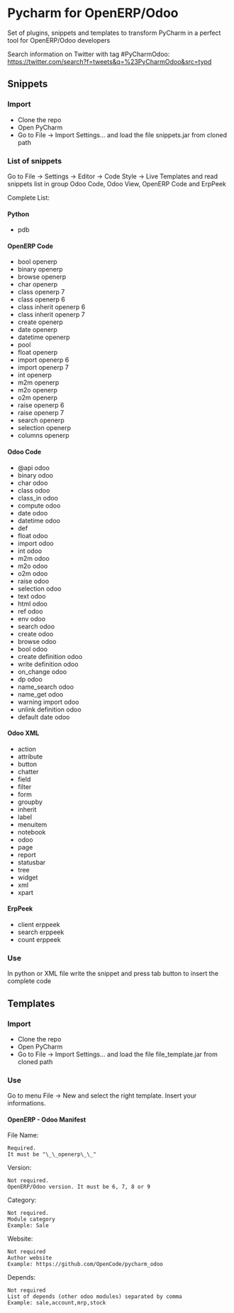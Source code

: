 # Pycharm for OpenERP/Odoo

Set of plugins, snippets and templates to transform PyCharm in a perfect tool for OpenERP/Odoo developers

Search information on Twitter with tag \#PyCharmOdoo: https://twitter.com/search?f=tweets&q=%23PyCharmOdoo&src=typd

## Snippets

### Import

* Clone the repo
* Open PyCharm
* Go to File -> Import Settings... and load the file snippets.jar from cloned path

### List of snippets

Go to File -> Settings -> Editor -> Code Style -> Live Templates and read snippets list in group Odoo Code, Odoo View, OpenERP Code and ErpPeek

Complete List:

#### Python

* pdb

#### OpenERP Code

* bool openerp
* binary openerp
* browse openerp
* char openerp
* class openerp 7
* class openerp 6
* class inherit openerp 6
* class inherit openerp 7
* create openerp
* date openerp
* datetime openerp
* pool
* float openerp
* import openerp 6
* import openerp 7
* int openerp
* m2m openerp
* m2o openerp
* o2m openerp
* raise openerp 6
* raise openerp 7
* search openerp
* selection openerp
* columns openerp

#### Odoo Code

* @api odoo
* binary odoo
* char odoo
* class odoo
* class_in odoo
* compute odoo
* date odoo
* datetime odoo
* def
* float odoo
* import odoo
* int odoo
* m2m odoo
* m2o odoo
* o2m odoo
* raise odoo
* selection odoo
* text odoo
* html odoo
* ref odoo
* env odoo
* search odoo
* create odoo
* browse odoo
* bool odoo
* create definition odoo
* write definition odoo
* on_change odoo
* dp odoo
* name_search odoo
* name_get odoo
* warning import odoo
* unlink definition odoo
* default date odoo

#### Odoo XML


* action
* attribute
* button
* chatter
* field
* filter
* form
* groupby
* inherit
* label
* menuitem
* notebook
* odoo
* page
* report
* statusbar
* tree
* widget
* xml
* xpart

#### ErpPeek

* client erppeek
* search erppeek
* count erppeek

### Use

In python or XML file write the snippet and press tab button to insert the complete code

## Templates

### Import

* Clone the repo
* Open PyCharm
* Go to File -> Import Settings... and load the file file_template.jar from cloned path

### Use

Go to menu File -> New and select the right template. Insert your informations.

#### OpenERP - Odoo Manifest

File Name:

    Required.
    It must be "\_\_openerp\_\_"

Version:

    Not required.
    OpenERP/Odoo version. It must be 6, 7, 8 or 9

Category:

    Not required.
    Module category
    Example: Sale

Website:

    Not required
    Author website
    Example: https://github.com/OpenCode/pycharm_odoo

Depends:

    Not required
    List of depends (other odoo modules) separated by comma
    Example: sale,account,mrp,stock

